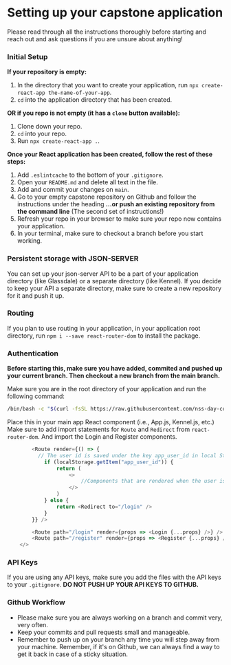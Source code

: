 # Setting up your capstone application

Please read through all the instructions thoroughly before starting and reach out and ask questions if you are unsure about anything!

### Initial Setup

**If your repository is empty:**

1. In the directory that you want to create your application, run `npx create-react-app the-name-of-your-app`.
1. `cd` into the application directory that has been created.

**OR if you repo is not empty (it has a `clone` button available):**

1. Clone down your repo.
1. `cd` into your repo.
1. Run `npx create-react-app .`.

**Once your React application has been created, follow the rest of these steps:**

1. Add `.eslintcache` to the bottom of your `.gitignore`.
1. Open your `README.md` and delete all text in the file.
1. Add and commit your changes on `main`.
1. Go to your empty capstone repository on Github and follow the instructions under the heading **…or push an existing repository from the command line** (The second set of instructions!)
1. Refresh your repo in your browser to make sure your repo now contains your application.
1. In your terminal, make sure to checkout a branch before you start working.

### Persistent storage with JSON-SERVER

You can set up your json-server API to be a part of your application directory (like Glassdale) or a separate directory (like Kennel). If you decide to keep your API a separate directory, make sure to create a new repository for it and push it up.

### Routing

If you plan to use routing in your application, in your application root directory, run `npm i --save react-router-dom` to install the package.

### Authentication

**Before starting this, make sure you have added, commited and pushed up your current branch. Then checkout a new branch from the main branch.**

Make sure you are in the root directory of your application and run the following command:

```sh
/bin/bash -c "$(curl -fsSL https://raw.githubusercontent.com/nss-day-cohort-44/CAPSTONE-INFORMATION/main/scripts/auth.sh)"

```

Place this in your main app React component (i.e., App.js, Kennel.js, etc.)
Make sure to add import statements for `Route` and `Redirect` from `react-router-dom`. And import the Login and Register components.

```js
        <Route render={() => {
          // The user id is saved under the key app_user_id in local Storage. Change below if needed!
            if (localStorage.getItem("app_user_id")) {
                return (
                    <>
                        //Components that are rendered when the user is authenticated go inside this React fragment
                    </>
                )
            } else {
                return <Redirect to="/login" />
            }
        }} />

        <Route path="/login" render={props => <Login {...props} />} />
        <Route path="/register" render={props => <Register {...props} />} />
    </>
```

### API Keys

If you are using any API keys, make sure you add the files with the API keys to your `.gitignore`. **DO NOT PUSH UP YOUR API KEYS TO GITHUB.**

### Github Workflow

- Please make sure you are always working on a branch and commit very, very often.
- Keep your commits and pull requests small and manageable.
- Remember to push up on your branch any time you will step away from your machine. Remember, if it's on Github, we can always find a way to get it back in case of a sticky situation.
